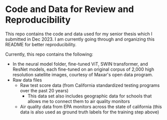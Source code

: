 # Code and Data for Review and Reproducibility
This repo contains the code and data used for my senior thesis which I submitted in Dec 2023. I am currently going through and organizing this README for better reproducibility. 

Currently, this repo contains the following:
* In the neural model folder, fine-tuned ViT, SWIN transformer, and ResNet models, each fine-tuned on an original corpus of 2,000 high resolution satellite images, courtesy of Maxar's open data program.
* Raw data files
  * Raw test score data (from California standardized testing programs over the past 20 years)
    * This data set also includes geographic data for schools that allows me to connect them to air quality monitors
  * Air quality data from EPA monitors across the state of california (this data is also used as ground truth labels for the training step above)
  
